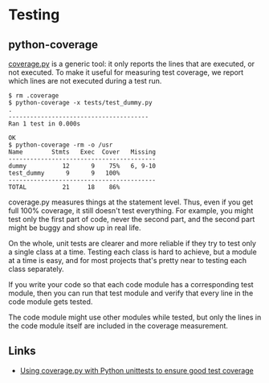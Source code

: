 # Testing

## python-coverage

[coverage.py](http://nedbatchelder.com/code/modules/coverage.html) is a generic tool: it only reports the lines that are executed, or not executed. To make it useful for measuring test coverage, we report which lines are not executed during a test run.
```
$ rm .coverage
$ python-coverage -x tests/test_dummy.py
.
---------------------------------------
Ran 1 test in 0.000s

OK
$ python-coverage -rm -o /usr 
Name        Stmts   Exec  Cover   Missing
-----------------------------------------
dummy          12      9    75%   6, 9-10 
test_dummy      9      9   100% 
-----------------------------------------
TOTAL          21     18    86% 
```
coverage.py measures things at the statement level. Thus, even if you get full 100% coverage, it still doesn't test everything. For example, you might test only the first part of code, never the second part, and the second part might be buggy and show up in real life.

On the whole, unit tests are clearer and more reliable if they try to test only a single class at a time. Testing each class is hard to achieve, but a module at a time is easy, and for most projects that's pretty near to testing each class separately.

If you write your code so that each code module has a corresponding test module, then you can run that test module and verify that every line in the code module gets tested.

The code module might use other modules while tested, but only the lines in the code module itself are included in the coverage measurement.

## Links
 
 - [Using coverage.py with Python unittests to ensure good test coverage](http://blog.liw.fi/posts/unittest-coverage/)
